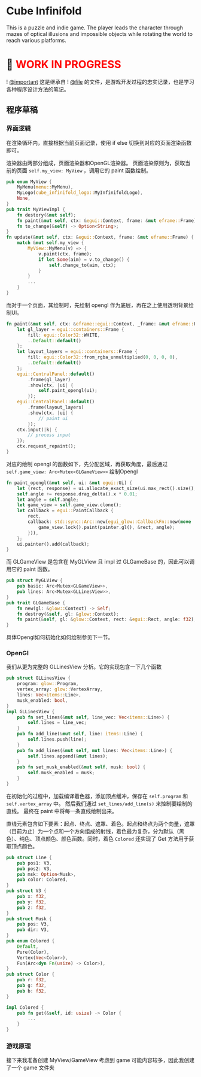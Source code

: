 # Cube Infinifold

This is a puzzle and indie game. The player leads the character through mazes of optical illusions and impossible objects while rotating the world to reach various platforms.

# 🚧 <span style="color: red;">WORK IN PROGRESS</span>

! [@important](@line) 这是继承自 ! [@file](https://Wu-Yijun.github.io/articles/CubeInfinifold/README.md) 的文件，是游戏开发过程的忠实记录，也是学习各种程序设计方法的笔记。

## 程序草稿

### 界面逻辑

在渲染循环内，直接根据当前页面记录，使用 if else 切换到对应的页面渲染函数即可。

渲染器由两部分组成，页面渲染器和OpenGL渲染器。
页面渲染原则为，获取当前的页面 `self.my_view: MyView` ，调用它的 paint 函数绘制。

```Rust
pub enum MyView {
    MyMenu(menu::MyMenu),
    MyLogo(cube_infinifold_logo::MyInfinifoldLogo),
    None,
}
pub trait MyViewImpl {
    fn destory(&mut self);
    fn paint(&mut self, ctx: &egui::Context, frame: &mut eframe::Frame);
    fn to_change(&self) -> Option<String>;
}
fn update(&mut self, ctx: &egui::Context, frame: &mut eframe::Frame) {
    match &mut self.my_view {
        MyView::MyMenu(v) => {
            v.paint(ctx, frame);
            if let Some(aim) = v.to_change() {
                self.change_to(aim, ctx);
            }
        }
        ...
    }
}
```

而对于一个页面，其绘制时，先绘制 opengl 作为底层，再在之上使用透明背景绘制UI。

```Rust
fn paint(&mut self, ctx: &eframe::egui::Context, _frame: &mut eframe::Frame) {
    let gl_layer = egui::containers::Frame {
        fill: egui::Color32::WHITE,
        ..Default::default()
    };
    let layout_layers = egui::containers::Frame {
        fill: egui::Color32::from_rgba_unmultiplied(0, 0, 0, 0),
        ..Default::default()
    };
    egui::CentralPanel::default()
        .frame(gl_layer)
        .show(ctx, |ui| {
            self.paint_opengl(ui);
        });
    egui::CentralPanel::default()
        .frame(layout_layers)
        .show(ctx, |ui| {
            // paint ui
        });
    ctx.input(|k| {
        // process input
    });
    ctx.request_repaint();
}
```

对应的绘制 opengl 的函数如下，先分配区域，再获取角度，最后通过 `self.game_view: Arc<Mutex<GLGameView>>` 绘制Opengl
```Rust
fn paint_opengl(&mut self, ui: &mut egui::Ui) {
    let (rect, response) = ui.allocate_exact_size(ui.max_rect().size(), egui::Sense::drag());
    self.angle += response.drag_delta().x * 0.01;
    let angle = self.angle;
    let game_view = self.game_view.clone();
    let callback = egui::PaintCallback {
        rect,
        callback: std::sync::Arc::new(egui_glow::CallbackFn::new(move |_info, painter| {
            game_view.lock().paint(painter.gl(), &rect, angle);
        })),
    };
    ui.painter().add(callback);
}
```
而 GLGameView 是包含在 MyGLView 且 impl 过 GLGameBase 的，因此可以调用它的 paint 函数。
```Rust
pub struct MyGLView {
    pub basic: Arc<Mutex<GLGameView>>,
    pub lines: Arc<Mutex<GLLinesView>>,
}
pub trait GLGameBase {
    fn new(gl: &glow::Context) -> Self;
    fn destroy(&self, gl: &glow::Context);
    fn paint(&self, gl: &glow::Context, rect: &egui::Rect, angle: f32);
}
```

具体Opengl如何初始化如何绘制参见下一节。

### OpenGl 
我们从更为完整的 GLLinesView 分析。它的实现包含一下几个函数
```Rust
pub struct GLLinesView {
    program: glow::Program,
    vertex_array: glow::VertexArray,
    lines: Vec<items::Line>,
    musk_enabled: bool,
}
impl GLLinesView {
    pub fn set_lines(&mut self, line_vec: Vec<items::Line>) {
        self.lines = line_vec;
    }
    pub fn add_line(&mut self, line: items::Line) {
        self.lines.push(line);
    }
    pub fn add_lines(&mut self, mut lines: Vec<items::Line>) {
        self.lines.append(&mut lines);
    }
    pub fn set_musk_enabled(&mut self, musk: bool) {
        self.musk_enabled = musk;
    }
}
```
在初始化的过程中，加载编译着色器，添加顶点缓冲，保存在 `self.program` 和 `self.vertex_array` 中。
然后我们通过 `set_lines/add_line(s)` 来控制要绘制的直线。
最终在 paint 中将每一条直线绘制出来。

直线元素包含如下要素：起点、终点、遮罩、着色。起点和终点为两个向量，遮罩（目前为止）为一个点和一个方向组成的射线，着色最为复杂，分为默认（黑色）、纯色、顶点颜色、颜色函数。同时，着色 `Colored` 还实现了 Get 方法用于获取顶点颜色。
```Rust
pub struct Line {
    pub pos1: V3,
    pub pos2: V3,
    pub msk: Option<Musk>,
    pub color: Colored,
}
pub struct V3 {
    pub x: f32,
    pub y: f32,
    pub z: f32,
}
pub struct Musk {
    pub pos: V3,
    pub dir: V3,
}
pub enum Colored {
    Default,
    Pure(Color),
    Vertex(Vec<Color>),
    Fun(Arc<dyn Fn(usize) -> Color>),
}
pub struct Color {
    pub r: f32,
    pub g: f32,
    pub b: f32,
}

impl Colored {
    pub fn get(&self, id: usize) -> Color {
        ...
    }
}
```

### 游戏原理

接下来我准备创建 MyView/GameView
考虑到 game 可能内容较多，因此我创建了一个 game 文件夹
